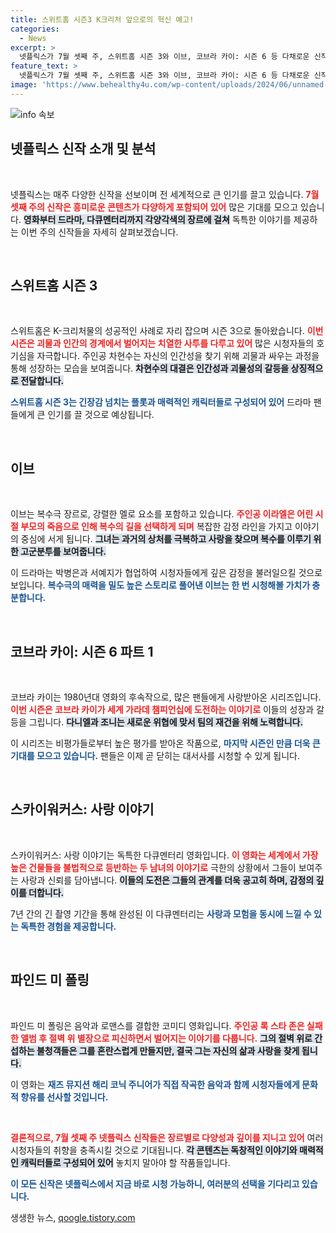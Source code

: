 ```yaml
---
title: 스위트홈 시즌3 K크리처 앞으로의 혁신 예고!
categories:
  - News
excerpt: >
  넷플릭스가 7월 셋째 주, 스위트홈 시즌 3와 이브, 코브라 카이: 시즌 6 등 다채로운 신작을 선보인다. 드라마, 영화, 다큐멘터리까지 장르를 넘나드는 콘텐츠로 주말을 풍성하게 꾸며줄 이번 특별한 주간, 놓치지 마세요!
feature_text: >
  넷플릭스가 7월 셋째 주, 스위트홈 시즌 3와 이브, 코브라 카이: 시즌 6 등 다채로운 신작을 선보인다. 드라마, 영화, 다큐멘터리까지 장르를 넘나드는 콘텐츠로 주말을 풍성하게 꾸며줄 이번 특별한 주간, 놓치지 마세요!
image: 'https://www.behealthy4u.com/wp-content/uploads/2024/06/unnamed-file.png'
---
```


<p><img src="https://www.behealthy4u.com/wp-content/uploads/2024/06/unnamed-file.png" alt="info 속보" /></p>

<h2 data-ke-size="size26">넷플릭스 신작 소개 및 분석</h2>

<p data-ke-size="size16">&nbsp;</p>

<p>넷플릭스는 매주 다양한 신작을 선보이며 전 세계적으로 큰 인기를 끌고 있습니다. <b><span style="color: #ee2323;">7월 셋째 주의 신작은 흥미로운 콘텐츠가 다양하게 포함되어 있어</span></b> 많은 기대를 모으고 있습니다. <b><span style="background-color: #21538527;">영화부터 드라마, 다큐멘터리까지 각양각색의 장르에 걸쳐</span></b> 독특한 이야기를 제공하는 이번 주의 신작들을 자세히 살펴보겠습니다. </p>

<p data-ke-size="size16">&nbsp;</p>

<h2 data-ke-size="size26">스위트홈 시즌 3</h2>

<p data-ke-size="size16">&nbsp;</p>

<p>스위트홈은 K-크리처물의 성공적인 사례로 자리 잡으며 시즌 3으로 돌아왔습니다. <b><span style="color: #ee2323;">이번 시즌은 괴물과 인간의 경계에서 벌어지는 치열한 사투를 다루고 있어</span></b> 많은 시청자들의 호기심을 자극합니다. 주인공 차현수는 자신의 인간성을 찾기 위해 괴물과 싸우는 과정을 통해 성장하는 모습을 보여줍니다. <b><span style="background-color: #21538527;">차현수의 대결은 인간성과 괴물성의 갈등을 상징적으로 전달합니다.</span></b> </p>

<p><b><span style="color: #1a5490;">스위트홈 시즌 3는 긴장감 넘치는 플롯과 매력적인 캐릭터들로 구성되어 있어</span></b> 드라마 팬들에게 큰 인기를 끌 것으로 예상됩니다.</p>

<p data-ke-size="size16">&nbsp;</p>

<h2 data-ke-size="size26">이브</h2>

<p data-ke-size="size16">&nbsp;</p>

<p>이브는 복수극 장르로, 강렬한 멜로 요소를 포함하고 있습니다. <b><span style="color: #ee2323;">주인공 이라엘은 어린 시절 부모의 죽음으로 인해 복수의 길을 선택하게 되며</span></b> 복잡한 감정 라인을 가지고 이야기의 중심에 서게 됩니다. <b><span style="background-color: #21538527;">그녀는 과거의 상처를 극복하고 사랑을 찾으며 복수를 이루기 위한 고군분투를 보여줍니다.</span></b> </p>

<p>이 드라마는 박병은과 서예지가 협업하여 시청자들에게 깊은 감정을 불러일으킬 것으로 보입니다. <b><span style="color: #1a5490;">복수극의 매력을 밀도 높은 스토리로 풀어낸 이브는 한 번 시청해볼 가치가 충분합니다.</span></b></p>

<p data-ke-size="size16">&nbsp;</p>

<h2 data-ke-size="size26">코브라 카이: 시즌 6 파트 1</h2>

<p data-ke-size="size16">&nbsp;</p>

<p>코브라 카이는 1980년대 영화의 후속작으로, 많은 팬들에게 사랑받아온 시리즈입니다. <b><span style="color: #ee2323;">이번 시즌은 코브라 카이가 세계 가라데 챔피언십에 도전하는 이야기로</span></b> 이들의 성장과 갈등을 그립니다. <b><span style="background-color: #21538527;">다니엘과 조니는 새로운 위협에 맞서 팀의 재건을 위해 노력합니다.</span></b> </p>

<p>이 시리즈는 비평가들로부터 높은 평가를 받아온 작품으로, <b><span style="color: #1a5490;">마지막 시즌인 만큼 더욱 큰 기대를 모으고 있습니다.</span></b> 팬들은 이제 곧 닫히는 대서사를 시청할 수 있게 됩니다.</p>

<p data-ke-size="size16">&nbsp;</p>

<h2 data-ke-size="size26">스카이워커스: 사랑 이야기</h2>

<p data-ke-size="size16">&nbsp;</p>

<p>스카이워커스: 사랑 이야기는 독특한 다큐멘터리 영화입니다. <b><span style="color: #ee2323;">이 영화는 세계에서 가장 높은 건물들을 불법적으로 등반하는 두 남녀의 이야기로</span></b> 극한의 상황에서 그들이 보여주는 사랑과 신뢰를 담아냅니다. <b><span style="background-color: #21538527;">이들의 도전은 그들의 관계를 더욱 공고히 하며, 감정의 깊이를 더합니다.</span></b> </p>

<p>7년 간의 긴 촬영 기간을 통해 완성된 이 다큐멘터리는 <b><span style="color: #1a5490;">사랑과 모험을 동시에 느낄 수 있는 독특한 경험을 제공합니다.</span></b> </p>

<p data-ke-size="size16">&nbsp;</p>

<h2 data-ke-size="size26">파인드 미 폴링</h2>

<p data-ke-size="size16">&nbsp;</p>

<p>파인드 미 폴링은 음악과 로맨스를 결합한 코미디 영화입니다. <b><span style="color: #ee2323;">주인공 록 스타 존은 실패한 앨범 후 절벽 위 별장으로 피신하면서 벌어지는 이야기를 다룹니다.</span></b> <b><span style="background-color: #21538527;">그의 절벽 위로 간섭하는 불청객들은 그를 혼란스럽게 만들지만, 결국 그는 자신의 삶과 사랑을 찾게 됩니다.</span></b> </p>

<p>이 영화는 <b><span style="color: #1a5490;">재즈 뮤지션 해리 코닉 주니어가 직접 작곡한 음악과 함께 시청자들에게 문화적 향유를 선사할 것입니다.</span></b> </p>

<p data-ke-size="size16">&nbsp;</p>

<p><b><span style="color: #ee2323;">결론적으로, 7월 셋째 주 넷플릭스 신작들은 장르별로 다양성과 깊이를 지니고 있어</span></b> 여러 시청자들의 취향을 충족시킬 것으로 기대됩니다. <b><span style="background-color: #21538527;">각 콘텐츠는 독창적인 이야기와 매력적인 캐릭터들로 구성되어 있어</span></b> 놓치지 말아야 할 작품들입니다. </p>

<p><b><span style="color: #1a5490;">이 모든 신작은 넷플릭스에서 지금 바로 시청 가능하니, 여러분의 선택을 기다리고 있습니다.</span></b></p>
생생한 뉴스, <a href="https://qoogle.tistory.com" rel="dofollow">qoogle.tistory.com</a>


